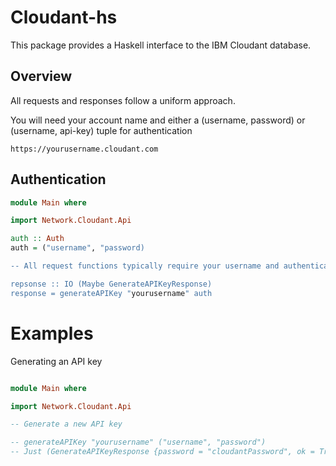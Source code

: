 # Cloudant-hs

This package provides a Haskell interface to the IBM Cloudant database.

## Overview

All requests and responses follow a uniform approach.

You will need your account name and either a (username, password) or (username,  api-key) tuple for authentication

```
https://yourusername.cloudant.com
```

## Authentication

```haskell
module Main where

import Network.Cloudant.Api

auth :: Auth
auth = ("username", "password)

-- All request functions typically require your username and authentication credentials i.e

repsonse :: IO (Maybe GenerateAPIKeyResponse)
response = generateAPIKey "yourusername" auth

```

# Examples

Generating an API key

```haskell

module Main where

import Network.Cloudant.Api

-- Generate a new API key

-- generateAPIKey "yourusername" ("username", "password")
-- Just (GenerateAPIKeyResponse {password = "cloudantPassword", ok = True, key = "cloudantKey"})

```
